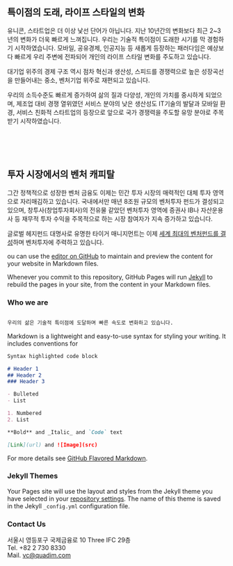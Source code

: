 ## 특이점의 도래, 라이프 스타일의 변화

유니콘, 스타트업은 더 이상 낯선 단어가 아닙니다.
지난 10년간의 변화보다 최근 2~3년의 변화가 더욱 빠르게 느껴집니다.
우리는 기술적 특이점이 도래한 시기를 막 경험하기 시작하였습니다.
모바일, 공유경제, 인공지능 등 새롭게 등장하는 패러다임은 예상보다 빠르게 우리 주변에 전파되어 개인의 라이프 스타일 변화를 주도하고 있습니다.

대기업 위주의 경제 구조 역시 점차 혁신과 생산성, 스피드를 경쟁력으로 높은 성장곡선을 만들어내는 중소, 벤처기업 위주로 재편되고 있습니다.

우리의 소득수준도 빠르게 증가하여 삶의 질과 다양성, 개인의 가치를 중시하게 되었으며, 제조업 대비 경쟁 열위였던 서비스 분야의 낮은 생산성도 IT기술의 발달과 모바일 환경, 서비스 친화적 스타트업의 등장으로 앞으로 국가 경쟁력을 주도할 유망 분야로 주목받기 시작하였습니다.
<br/>
<br/>
<br/>
<br/>
<br/>



## 투자 시장에서의 벤처 캐피탈

그간 정책적으로 성장한 벤처 금융도 이제는 민간 투자 시장의 매력적인 대체 투자 영역으로 자리매김하고 있습니다.
국내에서만 매년 8조원 규모의 벤처투자 펀드가 결성되고 있으며, 창투사(창업투자회사)의 전유물 같았던 벤처투자 영역에 증권사 IB나 자산운용사 등 재무적 투자 수익을 주목적으로 하는 시장 참여자가 지속 증가하고 있습니다.

글로벌 헤지펀드 대명사로 유명한 타이거 매니지먼트는 이제 [세계 최대의 벤처펀드를 결성](https://www.mk.co.kr/news/business/view/2018/10/663450/)하며 벤처투자에 주력하고 있습니다. 


ou can use the [editor on GitHub](https://github.com/quadvc/home/edit/master/index.md) to maintain and preview the content for your website in Markdown files.

Whenever you commit to this repository, GitHub Pages will run [Jekyll](https://jekyllrb.com/) to rebuild the pages in your site, from the content in your Markdown files.




### Who we are
```markdown

우리의 삶은 기술적 특이점에 도달하며 빠른 속도로 변화하고 있습니다.

```


Markdown is a lightweight and easy-to-use syntax for styling your writing. It includes conventions for

```markdown
Syntax highlighted code block

# Header 1
## Header 2
### Header 3

- Bulleted
- List

1. Numbered
2. List

**Bold** and _Italic_ and `Code` text

[Link](url) and ![Image](src)
```

For more details see [GitHub Flavored Markdown](https://guides.github.com/features/mastering-markdown/).

### Jekyll Themes

Your Pages site will use the layout and styles from the Jekyll theme you have selected in your [repository settings](https://github.com/quadvc/home/settings). The name of this theme is saved in the Jekyll `_config.yml` configuration file.

### Contact Us

서울시 영등포구 국제금융로 10 Three IFC 29층<br/>
Tel. +82 2 730 8330<br/>
Mail. [vc@quadim.com](mailto://vc@quadim.com)<br/>

